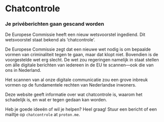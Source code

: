 # Chatcontrole

### Je privéberichten gaan gescand worden

De Europese Commissie heeft een nieuw wetsvoorstel ingediend. Dit wetsvoorstel staat bekend als ‘chatcontrole’.

De Europese Commissie zegt dat een nieuwe wet nodig is om bepaalde vormen van criminaliteit tegen te gaan, maar dat klopt niet. Bovendien is de voorgestelde wet erg slecht. De wet zou regeringen namelijk in staat stellen om álle digitale berichten van iedereen in de EU te scannen—ook die van ons in Nederland.

Het scannen van al onze digitale communicatie zou een grove inbreuk vormen op de fundamentele rechten van Nederlandse inwoners.

Deze website geeft informatie over wat chatcontrole is, waarom het schadelijk is, en wat er tegen gedaan kan worden.

Heb je goede ideeën of wil je helpen? Heel graag! Stuur een bericht of een mailtje op `chatcontrole` at `proton.me`.